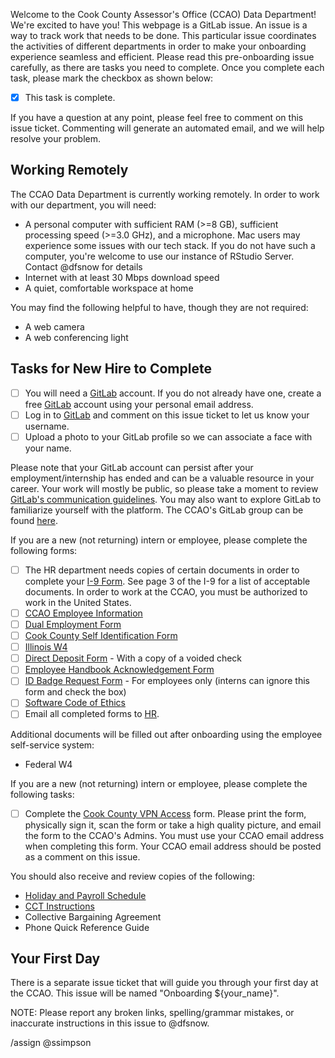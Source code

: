 Welcome to the Cook County Assessor's Office (CCAO) Data Department! We're excited to have you! This webpage is a GitLab issue. An issue is a way to track work that needs to be done. This particular issue coordinates the activities of different departments in order to make your onboarding experience seamless and efficient. Please read this pre-onboarding issue carefully, as there are tasks you need to complete. Once you complete each task, please mark the checkbox as shown below:

- [x] This task is complete.

If you have a question at any point, please feel free to comment on this issue ticket. Commenting will generate an automated email, and we will help resolve your problem.

## Working Remotely

The CCAO Data Department is currently working remotely. In order to work with our department, you will need:

- A personal computer with sufficient RAM (>=8 GB), sufficient processing speed (>=3.0 GHz), and a microphone. Mac users may experience some issues with our tech stack. If you do not have such a computer, you're welcome to use our instance of RStudio Server. Contact @dfsnow for details
- Internet with at least 30 Mbps download speed
- A quiet, comfortable workspace at home

You may find the following helpful to have, though they are not required:

- A web camera
- A web conferencing light

## Tasks for New Hire to Complete

- [ ] You will need a [GitLab](https://gitlab.com/) account. If you do not already have one, create a free [GitLab](https://gitlab.com/) account using your personal email address.
- [ ] Log in to [GitLab](https://gitlab.com/) and comment on this issue ticket to let us know your username.
- [ ] Upload a photo to your GitLab profile so we can associate a face with your name.

Please note that your GitLab account can persist after your employment/internship has ended and can be a valuable resource in your career. Your work will mostly be public, so please take a moment to review [GitLab's communication guidelines](https://about.gitlab.com/handbook/communication/#effective--responsible-communication-guidelines). You may also want to explore GitLab to familiarize yourself with the platform. The CCAO's GitLab group can be found [here](https://gitlab.com/ccao-data-science---modeling).

If you are a new (not returning) intern or employee, please complete the following forms:

- [ ] The HR department needs copies of certain documents in order to complete your [I-9 Form](/forms/new-hire/2.%20USCIS%20Form%20I-9.pdf). See page 3 of the I-9 for a list of acceptable documents. In order to work at the CCAO, you must be authorized to work in the United States.
- [ ] [CCAO Employee Information](/forms/new-hire/1.%20Employee%20Personal%20Information%20Form.pdf)
- [ ] [Dual Employment Form](/forms/new-hire/3.%20Outside%20Dual%20Employment%20Form.pdf)
- [ ] [Cook County Self Identification Form](/forms/new-hire/4.%20Self%20Identification%20Form.pdf)
- [ ] [Illinois W4](https://www2.illinois.gov/rev/forms/withholding/Documents/currentyear/il-w-4.pdf)
- [ ] [Direct Deposit Form](/forms/new-hire/6.%20Credit%20Union%20Direct%20Deposit%20Form.pdf) - With a copy of a voided check
- [ ] [Employee Handbook Acknowledgement Form](/forms/new-hire/8.%20New%20Hire%20-%20Handbook%20Acknowledge%20Form.pdf)
- [ ] [ID Badge Request Form](/forms/new-hire/7.%20ID%20Requirements%20Form.pdf) - For employees only (interns can ignore this form and check the box)
- [ ] [Software Code of Ethics](/forms/new-hire/9.%20Software%20Code%20of%20Ethics.pdf)
- [ ] Email all completed forms to [HR](assessor.ccaohr@cookcountyil.gov).

Additional documents will be filled out after onboarding using the employee self-service system:

- Federal W4

If you are a new (not returning) intern or employee, please complete the following tasks:

- [ ] Complete the [Cook County VPN Access](/forms/new-hire/5.%20VPN%20Remote%20Access%20Waiver.pdf) form. Please print the form, physically sign it, scan the form or take a high quality picture, and email the form to the CCAO's Admins. You must use your CCAO email address when completing this form. Your CCAO email address should be posted as a comment on this issue.

You should also receive and review copies of the following:

 * [Holiday and Payroll Schedule](/forms/new-hire/Extra%201.%20Holidays%20and%20Pay%20Schedule.pdf)
 * [CCT Instructions](/forms/new-hire/Extra%202.%20CCT%20Web%20Clock%20Overview.pdf)
 * Collective Bargaining Agreement
 * Phone Quick Reference Guide

## Your First Day

There is a separate issue ticket that will guide you through your first day at the CCAO. This issue will be named "Onboarding ${your_name}".

NOTE: Please report any broken links, spelling/grammar mistakes, or inaccurate instructions in this issue to @dfsnow.

/assign @ssimpson
